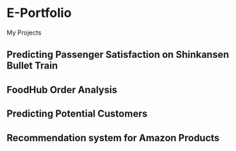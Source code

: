 # E-Portfolio
My Projects



## Predicting Passenger Satisfaction on Shinkansen Bullet Train

## FoodHub Order Analysis 

## Predicting Potential Customers 

## Recommendation system for Amazon Products 
